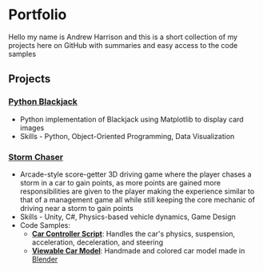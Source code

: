 # Portfolio

Hello my name is Andrew Harrison and this is a short collection of my projects here on GitHub with summaries and easy access to the code samples

## Projects
### [Python Blackjack](https://github.com/Anduithe3rd/Blackjack-Python-assignment)
- Python implementation of Blackjack using Matplotlib to display card images
- Skills -  Python, Object-Oriented Programming, Data Visualization

### [Storm Chaser](https://github.com/Anduithe3rd/Storm-Chaser-Game)
- Arcade-style score-getter 3D driving game where the player chases a storm in a car to gain points, as more points are gained more responsibilities are given to the player making the experience similar to that of a management game all while still keeping the core mechanic of driving near a storm to gain points
- Skills - Unity, C#, Physics-based vehicle dynamics, Game Design
- Code Samples:
  - **[Car Controller Script](https://github.com/Anduithe3rd/Storm-Chaser-Game/blob/main/Assets/Scripts/NewDriving.cs)**: Handles the car's physics, suspension, acceleration, deceleration, and steering
  - **[Viewable Car Model](https://github.com/Anduithe3rd/Portfolio/blob/main/CarFinished.stl)**: Handmade and colored car model made in [Blender](https://github.com/Anduithe3rd/Portfolio/blob/main/Car2.blend)
